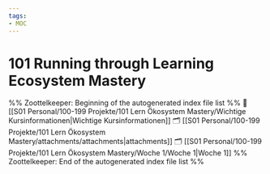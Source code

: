 ```yaml
---
tags: 
- MOC
---
```

# 101 Running through Learning Ecosystem Mastery



%% Zoottelkeeper: Beginning of the autogenerated index file list  %%
📄 [[S01 Personal/100-199 Projekte/101 Lern Ökosystem Mastery/Wichtige Kursinformationen|Wichtige Kursinformationen]]
🗂️ [[S01 Personal/100-199 Projekte/101 Lern Ökosystem Mastery/attachments/attachments|attachments]]
🗂️ [[S01 Personal/100-199 Projekte/101 Lern Ökosystem Mastery/Woche 1/Woche 1|Woche 1]]
%% Zoottelkeeper: End of the autogenerated index file list  %%

